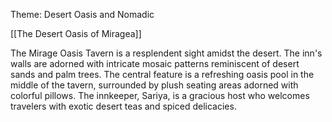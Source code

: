 Theme: Desert Oasis and Nomadic

[[The Desert Oasis of Miragea]] 

The Mirage Oasis Tavern is a resplendent sight amidst the desert. The inn's walls are adorned with intricate mosaic patterns reminiscent of desert sands and palm trees. The central feature is a refreshing oasis pool in the middle of the tavern, surrounded by plush seating areas adorned with colorful pillows. The innkeeper, Sariya, is a gracious host who welcomes travelers with exotic desert teas and spiced delicacies.